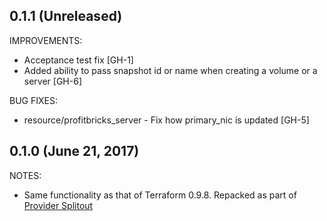## 0.1.1 (Unreleased)
IMPROVEMENTS: 

* Acceptance test fix [GH-1]
* Added ability to pass snapshot id or name when creating a volume or a server [GH-6]

BUG FIXES:

* resource/profitbricks_server - Fix how primary_nic is updated [GH-5]

## 0.1.0 (June 21, 2017)

NOTES:

* Same functionality as that of Terraform 0.9.8. Repacked as part of [Provider Splitout](https://www.hashicorp.com/blog/upcoming-provider-changes-in-terraform-0-10/)
